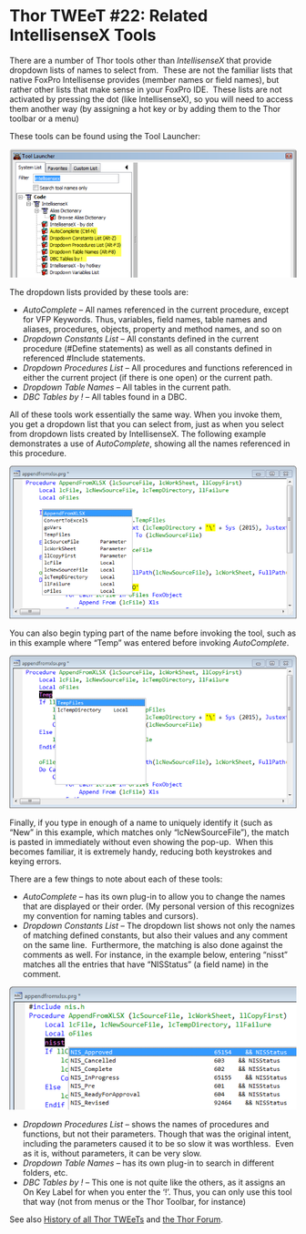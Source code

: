 ﻿Thor TWEeT #22: Related IntellisenseX Tools
===

There are a number of Thor tools other than _IntellisenseX_ that provide dropdown lists of names to select from.  These are not the familiar lists that native FoxPro Intellisense provides (member names or field names), but rather other lists that make sense in your FoxPro IDE.  These lists are not activated by pressing the dot (like IntellisenseX), so you will need to access them another way (by assigning a hot key or by adding them to the Thor toolbar or a menu)

These tools can be found using the Tool Launcher:

![](Images/Tweet22a.png)

The dropdown lists provided by these tools are:

*   _AutoComplete_ – All names referenced in the current procedure, except for VFP Keywords. Thus, variables, field names, table names and aliases, procedures, objects, property and method names, and so on
*   _Dropdown Constants List –_ All constants defined in the current procedure (#Define statements) as well as all constants defined in referenced #Include statements.
*   _Dropdown Procedures List –_ All procedures and functions referenced in either the current project (if there is one open) or the current path.
*   _Dropdown Table Names –_ All tables in the current path.
*   _DBC Tables by ! –_ All tables found in a DBC.

All of these tools work essentially the same way. When you invoke them, you get a dropdown list that you can select from, just as when you select from dropdown lists created by IntellisenseX. The following example demonstrates a use of _AutoComplete_, showing all the names referenced in this procedure.

![](Images/Tweet22b.png)

You can also begin typing part of the name before invoking the tool, such as in this example where “Temp” was entered before invoking _AutoComplete_.

![](Images/Tweet22c.png)

Finally, if you type in enough of a name to uniquely identify it (such as “New” in this example, which matches only “lcNewSourceFile”), the match is pasted in immediately without even showing the pop-up.  When this becomes familiar, it is extremely handy, reducing both keystrokes and keying errors.

There are a few things to note about each of these tools:

*   _AutoComplete_ – has its own plug-in to allow you to change the names that are displayed or their order. (My personal version of this recognizes my convention for naming tables and cursors).
*   _Dropdown Constants List –_ The dropdown list shows not only the names of matching defined constants, but also their values and any comment on the same line.  Furthermore, the matching is also done against the comments as well. For instance, in the example below, entering “nisst” matches all the entries that have “NISStatus” (a field name) in the comment.

![](Images/Tweet22d.png)

*   _Dropdown Procedures List –_ shows the names of procedures and functions, but not their parameters. Though that was the original intent,  including the parameters caused it to be so slow it was worthless.  Even as it is, without parameters, it can be very slow.
*   _Dropdown Table Names –_ has its own plug-in to search in different folders, etc.
*   _DBC Tables by ! –_ This one is not quite like the others, as it assigns an On Key Label for when you enter the ‘!’. Thus, you can only use this tool that way (not from menus or the Thor Toolbar, for instance)

See also [History of all Thor TWEeTs](TWEeTs.md) and [the Thor Forum](https://groups.google.com/forum/?fromgroups#!forum/FoxProThor).
